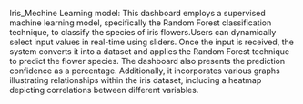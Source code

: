 Iris_Mechine Learning model:
This dashboard employs a supervised machine learning model, specifically the Random Forest classification technique, to classify the species of iris flowers.Users can dynamically select input values in real-time using sliders. 
Once the input is received, the system converts it into a dataset and applies the Random Forest technique to predict the flower species. The dashboard also presents the prediction confidence as a percentage. 
Additionally, it incorporates various graphs illustrating relationships within the iris dataset, including a heatmap depicting correlations between different variables.
